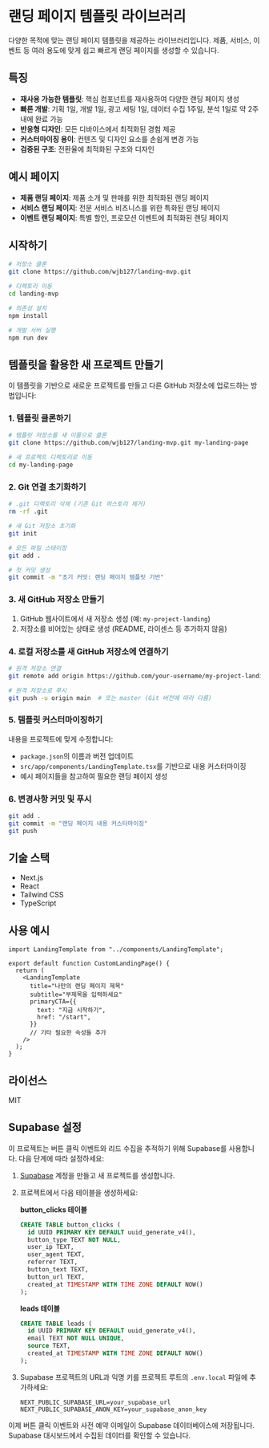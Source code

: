 # 랜딩 페이지 템플릿 라이브러리

다양한 목적에 맞는 랜딩 페이지 템플릿을 제공하는 라이브러리입니다. 제품, 서비스, 이벤트 등 여러 용도에 맞게 쉽고 빠르게 랜딩 페이지를 생성할 수 있습니다.

## 특징

- **재사용 가능한 템플릿**: 핵심 컴포넌트를 재사용하여 다양한 랜딩 페이지 생성
- **빠른 개발**: 기획 1일, 개발 1일, 광고 세팅 1일, 데이터 수집 1주일, 분석 1일로 약 2주 내에 완료 가능
- **반응형 디자인**: 모든 디바이스에서 최적화된 경험 제공
- **커스터마이징 용이**: 컨텐츠 및 디자인 요소를 손쉽게 변경 가능
- **검증된 구조**: 전환율에 최적화된 구조와 디자인

## 예시 페이지

- **제품 랜딩 페이지**: 제품 소개 및 판매를 위한 최적화된 랜딩 페이지
- **서비스 랜딩 페이지**: 전문 서비스 비즈니스를 위한 특화된 랜딩 페이지
- **이벤트 랜딩 페이지**: 특별 할인, 프로모션 이벤트에 최적화된 랜딩 페이지

## 시작하기

```bash
# 저장소 클론
git clone https://github.com/wjb127/landing-mvp.git

# 디렉토리 이동
cd landing-mvp

# 의존성 설치
npm install

# 개발 서버 실행
npm run dev
```

## 템플릿을 활용한 새 프로젝트 만들기

이 템플릿을 기반으로 새로운 프로젝트를 만들고 다른 GitHub 저장소에 업로드하는 방법입니다:

### 1. 템플릿 클론하기

```bash
# 템플릿 저장소를 새 이름으로 클론
git clone https://github.com/wjb127/landing-mvp.git my-landing-page

# 새 프로젝트 디렉토리로 이동
cd my-landing-page
```

### 2. Git 연결 초기화하기

```bash
# .git 디렉토리 삭제 (기존 Git 히스토리 제거)
rm -rf .git

# 새 Git 저장소 초기화
git init

# 모든 파일 스테이징
git add .

# 첫 커밋 생성
git commit -m "초기 커밋: 랜딩 페이지 템플릿 기반"
```

### 3. 새 GitHub 저장소 만들기

1. GitHub 웹사이트에서 새 저장소 생성 (예: `my-project-landing`)
2. 저장소를 비어있는 상태로 생성 (README, 라이센스 등 추가하지 않음)

### 4. 로컬 저장소를 새 GitHub 저장소에 연결하기

```bash
# 원격 저장소 연결
git remote add origin https://github.com/your-username/my-project-landing.git

# 원격 저장소로 푸시
git push -u origin main  # 또는 master (Git 버전에 따라 다름)
```

### 5. 템플릿 커스터마이징하기

내용을 프로젝트에 맞게 수정합니다:

- `package.json`의 이름과 버전 업데이트
- `src/app/components/LandingTemplate.tsx`를 기반으로 내용 커스터마이징
- 예시 페이지들을 참고하여 필요한 랜딩 페이지 생성

### 6. 변경사항 커밋 및 푸시

```bash
git add .
git commit -m "랜딩 페이지 내용 커스터마이징"
git push
```

## 기술 스택

- Next.js
- React
- Tailwind CSS
- TypeScript

## 사용 예시

```tsx
import LandingTemplate from "../components/LandingTemplate";

export default function CustomLandingPage() {
  return (
    <LandingTemplate
      title="나만의 랜딩 페이지 제목"
      subtitle="부제목을 입력하세요"
      primaryCTA={{
        text: "지금 시작하기",
        href: "/start",
      }}
      // 기타 필요한 속성들 추가
    />
  );
}
```

## 라이선스

MIT

## Supabase 설정

이 프로젝트는 버튼 클릭 이벤트와 리드 수집을 추적하기 위해 Supabase를 사용합니다. 다음 단계에 따라 설정하세요:

1. [Supabase](https://supabase.com/) 계정을 만들고 새 프로젝트를 생성합니다.
2. 프로젝트에서 다음 테이블을 생성하세요:
   
   **button_clicks 테이블**
   ```sql
   CREATE TABLE button_clicks (
     id UUID PRIMARY KEY DEFAULT uuid_generate_v4(),
     button_type TEXT NOT NULL,
     user_ip TEXT,
     user_agent TEXT,
     referrer TEXT,
     button_text TEXT,
     button_url TEXT,
     created_at TIMESTAMP WITH TIME ZONE DEFAULT NOW()
   );
   ```

   **leads 테이블**
   ```sql
   CREATE TABLE leads (
     id UUID PRIMARY KEY DEFAULT uuid_generate_v4(),
     email TEXT NOT NULL UNIQUE,
     source TEXT,
     created_at TIMESTAMP WITH TIME ZONE DEFAULT NOW()
   );
   ```

3. Supabase 프로젝트의 URL과 익명 키를 프로젝트 루트의 `.env.local` 파일에 추가하세요:
   ```
   NEXT_PUBLIC_SUPABASE_URL=your_supabase_url
   NEXT_PUBLIC_SUPABASE_ANON_KEY=your_supabase_anon_key
   ```

이제 버튼 클릭 이벤트와 사전 예약 이메일이 Supabase 데이터베이스에 저장됩니다. Supabase 대시보드에서 수집된 데이터를 확인할 수 있습니다.

